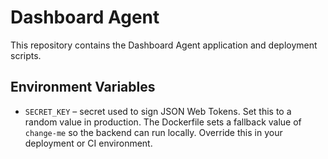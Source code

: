 # Dashboard Agent

This repository contains the Dashboard Agent application and deployment scripts.

## Environment Variables

- `SECRET_KEY` – secret used to sign JSON Web Tokens. Set this to a random value in
  production. The Dockerfile sets a fallback value of `change-me` so the backend
  can run locally. Override this in your deployment or CI environment.

